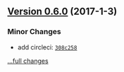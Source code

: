 ## [Version 0.6.0](https://github.com/egoist/template-nm/releases/tag/v0.6.0) (2017-1-3)

### Minor Changes

- add circleci: [`308c258`](https://github.com/egoist/template-nm/commit/308c258)

[...full changes](https://github.com/egoist/template-nm/compare/v0.5.1...v0.6.0)

